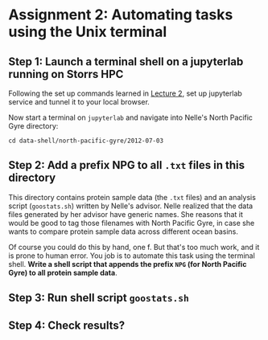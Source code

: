 # Assignment 2: Automating tasks using the Unix terminal

## Step 1: Launch a terminal shell on a jupyterlab running on Storrs HPC

Following the set up commands learned in [Lecture 2](../lectures/02/README.md), set up jupyterlab service and tunnel it to your local browser.

Now start a terminal on `jupyterlab` and navigate into Nelle's North Pacific Gyre directory:

    cd data-shell/north-pacific-gyre/2012-07-03

## Step 2: Add a prefix NPG to all `.txt` files in this directory
This directory contains protein sample data (the `.txt` files) and an analysis script (`goostats.sh`) written by Nelle's advisor. Nelle realized that the data files generated by her advisor have generic names. She reasons that it would be good to tag those filenames with North Pacific Gyre, in case she wants to compare protein sample data across different ocean basins. 

Of course you could do this by hand, one f. But that's too much work, and it is prone to human error. You job is to automate this task using the terminal shell. **Write a shell script that appends the prefix `NPG` (for North Pacific Gyre) to all protein sample data**.

## Step 3: Run shell script `goostats.sh`


## Step 4: Check results?

